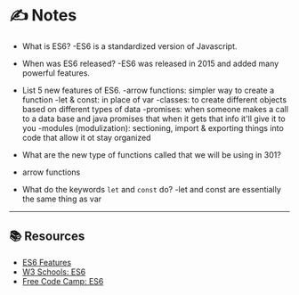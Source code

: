 <!-- <h3 align="center"><a href="class-07/README.md">👈 Back to Table of Contents</a></h3>

--- -->

# ✍️ Notes
- What is ES6?
-ES6 is a standardized version of Javascript.

- When was ES6 released?
-ES6 was released in 2015 and added many powerful features.

- List 5 new features of ES6.
-arrow functions: simpler way to create a function 
-let & const: in place of var
-classes: to create different objects based on different types of data 
-promises: when someone makes a call to a data base and java promises that when it gets that info it'll give it to you
-modules (modulization): sectioning, import & exporting things into code that allow it ot stay organized

- What are the new type of functions called that we will be using in 301?
- arrow functions 

- What do the keywords `let` and `const` do?
-let and const are essentially the same thing as var

---

## 📚 Resources 
- [ES6 Features](http://es6-features.org/#Constants)
- [W3 Schools: ES6](https://www.w3schools.com/js/js_es6.asp)
- [Free Code Camp: ES6](https://www.freecodecamp.org/learn/javascript-algorithms-and-data-structures/#es6)
